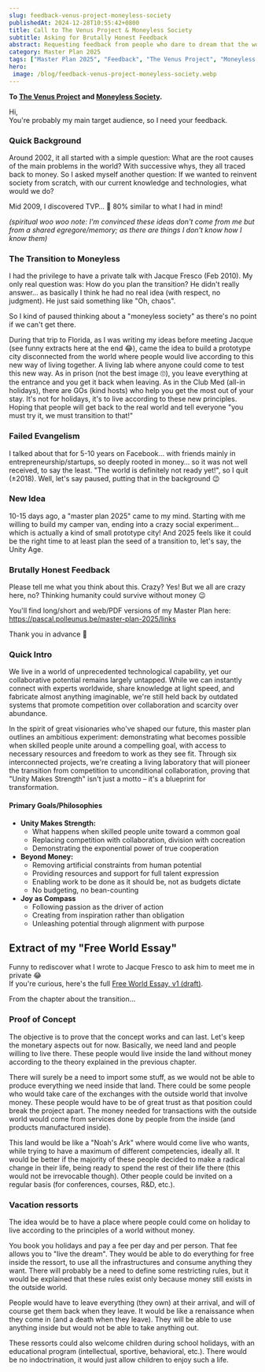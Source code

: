 ```yaml
---
slug: feedback-venus-project-moneyless-society
publishedAt: 2024-12-28T10:55:42+0800
title: Call to The Venus Project & Moneyless Society
subtitle: Asking for Brutally Honest Feedback
abstract: Requesting feedback from people who dare to dream that the world can survive without money – because my Master Plan 2025 is primarily an experiment to test what becomes possible when we remove artificial constraints.
category: Master Plan 2025
tags: ["Master Plan 2025", "Feedback", "The Venus Project", "Moneyless Society"]
hero:
 image: /blog/feedback-venus-project-moneyless-society.webp
---
```



**To [The Venus Project](https://www.thevenusproject.com/) and [Moneyless Society](https://moneylesssociety.com/).**

Hi,  
You're probably my main target audience, so I need your feedback.


### Quick Background

Around 2002, it all started with a simple question: What are the root causes of the main problems in the world? With successive whys, they all traced back to money. So I asked myself another question: If we wanted to reinvent society from scratch, with our current knowledge and technologies, what would we do?

Mid 2009, I discovered TVP… 🤯 80% similar to what I had in mind!

_(spiritual woo woo note: I'm convinced these ideas don't come from me but from a shared egregore/memory; as there are things I don't know how I know them)_


### The Transition to Moneyless

I had the privilege to have a private talk with Jacque Fresco (Feb 2010). My only real question was: How do you plan the transition? He didn't really answer… as basically I think he had no real idea (with respect, no judgment). He just said something like "Oh, chaos".

So I kind of paused thinking about a "moneyless society" as there's no point if we can't get there.

During that trip to Florida, as I was writing my ideas before meeting Jacque (see funny extracts here at the end 😂), came the idea to build a prototype city disconnected from the world where people would live according to this new way of living together. A living lab where anyone could come to test this new way. As in prison (not the best image 🙄), you leave everything at the entrance and you get it back when leaving. As in the Club Med (all-in holidays), there are GOs (kind hosts) who help you get the most out of your stay. It's not for holidays, it's to live according to these new principles. Hoping that people will get back to the real world and tell everyone "you must try it, we must transition to that!"


### Failed Evangelism

I talked about that for 5-10 years on Facebook… with friends mainly in entrepreneurship/startups, so deeply rooted in money… so it was not well received, to say the least. "The world is definitely not ready yet!", so I quit (±2018). Well, let's say paused, putting that in the background 😉


### New Idea

10-15 days ago, a "master plan 2025" came to my mind. Starting with me willing to build my camper van, ending into a crazy social experiment… which is actually a kind of small prototype city! And 2025 feels like it could be the right time to at least plan the seed of a transition to, let's say, the Unity Age.


### Brutally Honest Feedback

Please tell me what you think about this. Crazy? Yes! But we all are crazy here, no? Thinking humanity could survive without money 😉

You'll find long/short and web/PDF versions of my Master Plan here: https://pascal.polleunus.be/master-plan-2025/links

Thank you in advance 🙏


### Quick Intro

We live in a world of unprecedented technological capability, yet our collaborative potential remains largely untapped. While we can instantly connect with experts worldwide, share knowledge at light speed, and fabricate almost anything imaginable, we're still held back by outdated systems that promote competition over collaboration and scarcity over abundance.

In the spirit of great visionaries who've shaped our future, this master plan outlines an ambitious experiment: demonstrating what becomes possible when skilled people unite around a compelling goal, with access to necessary resources and freedom to work as they see fit. Through six interconnected projects, we're creating a living laboratory that will pioneer the transition from competition to unconditional collaboration, proving that "Unity Makes Strength" isn't just a motto – it's a blueprint for transformation.


#### Primary Goals/Philosophies

- **Unity Makes Strength:**
    - What happens when skilled people unite toward a common goal
    - Replacing competition with collaboration, division with cocreation
    - Demonstrating the exponential power of true cooperation
- **Beyond Money:**
    - Removing artificial constraints from human potential
    - Providing resources and support for full talent expression
    - Enabling work to be done as it should be, not as budgets dictate
    - No budgeting, no bean-counting
- **Joy as Compass**
    - Following passion as the driver of action
    - Creating from inspiration rather than obligation
    - Unleashing potential through alignment with purpose


## Extract of my "Free World Essay"

Funny to rediscover what I wrote to Jacque Fresco to ask him to meet me in private 😂  
If you're curious, here's the full [Free World Essay, v1 (draft)](/blog/free-world-essay.100210.pdf).

From the chapter about the transition…


### Proof of Concept

The objective is to prove that the concept works and can last. Let's keep the monetary aspects out for now. Basically, we need land and people willing to live there. These people would live inside the land without money according to the theory explained in the previous chapter.

There will surely be a need to import some stuff, as we would not be able to produce everything we need inside that land. There could be some people who would take care of the exchanges with the outside world that involve money. These people would have to be of great trust as that position could break the project apart. The money needed for transactions with the outside world would come from services done by people from the inside (and products manufactured inside).

This land would be like a "Noah's Ark" where would come live who wants, while trying to have a maximum of different competencies, ideally all. It would be better if the majority of these people decided to make a radical change in their life, being ready to spend the rest of their life there (this would not be irrevocable though). Other people could be invited on a regular basis (for conferences, courses, R&D, etc.).


### Vacation ressorts

The idea would be to have a place where people could come on holiday to live according to the principles of a world without money.

You book you holidays and pay a fee per day and per person. That fee allows you to "live the dream". They would be able to do everything for free inside the ressort, to use all the infrastructures and consume anything they want. There will probably be a need to define some restricting rules, but it would be explained that these rules exist only because money still exists in the outside world.

People would have to leave everything (they own) at their arrival, and will of course get them back when they leave. It would be like a renaissance when they come in (and a death when they leave). They will be able to use anything inside but would not be able to take anything out.

These ressorts could also welcome children during school holidays, with an educational program (intellectual, sportive, behavioral, etc.). There would be no indoctrination, it would just allow children to enjoy such a life.
